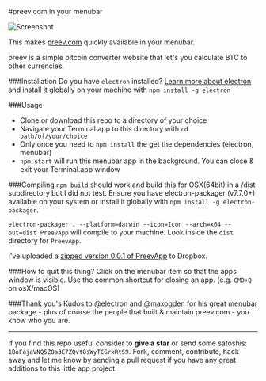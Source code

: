 #preev.com in your menubar

![Screenshot](https://www.dropbox.com/s/bi93ufx5kghiqd3/github_menubar_electron.jpg?raw=1)

This makes [preev.com](http://preev.com) quickly available in your menubar.

preev is a simple bitcoin converter website that let's you calculate BTC to other currencies.

###Installation
Do you have `electron` installed? [Learn more about electron](https://github.com/electron/electron) and install it globally on your machine with `npm install -g electron`

###Usage
 - Clone or download this repo to a directory of your choice
 - Navigate your Terminal.app to this directory with `cd path/of/your/choice`
 - Only once you need to `npm install` the get the dependencies (electron, menubar)
 - `npm start` will run this menubar app in the background. You can close & exit your Terminal.app window

###Compiling
`npm build` should work and build this for OSX(64bit) in a /dist subdirectory but I did not test. Ensure you have electron-packager (v7.7.0+) available on your system or install it globally with `npm install -g electron-packager`.

`electron-packager . --platform=darwin --icon=Icon --arch=x64 --out=dist PreevApp` will compile to your machine. Look inside the `dist` directory for `PreevApp`.

I've uploaded a [zipped version 0.0.1 of PreevApp](https://bit.ly/2bAhEcp) to Dropbox.

###How to quit this thing?
Click on the menubar item so that the apps window is visible. Use the common shortcut for closing an app. (e.g. `CMD+Q` on osX/macOS)

###Thank you's
Kudos to [@electron](https://github.com/electron/) and [@maxogden](https://github.com/maxogden) for his great [menubar](https://github.com/maxogden/menubar) package - plus of course the people that built & maintain preev.com - you know who you are.

* * *
If you find this repo useful consider to **give a star** or send some satoshis: `1BoFajaVNQ5Z8a3E7ZQvt8sWyTCGrxRtS9`.
Fork, comment, contribute, hack away and let me know by sending a pull request if you have any great additions to this little app project.
